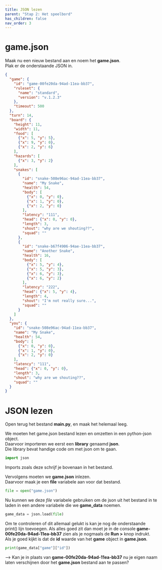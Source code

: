 ```yaml
---
title: JSON lezen
parent: "Stap 2: Het speelbord"
has_children: false
nav_order: 3
---
```


# game.json
Maak nu een nieuw bestand aan en noem het __game.json__.  
Plak er de onderstaande JSON in.
```json
{
  "game": {
    "id": "game-00fe20da-94ad-11ea-bb37",
    "ruleset": {
      "name": "standard",
      "version": "v.1.2.3"
    },
    "timeout": 500
  },
  "turn": 14,
  "board": {
    "height": 11,
    "width": 11,
    "food": [
      {"x": 5, "y": 5}, 
      {"x": 9, "y": 0}, 
      {"x": 2, "y": 6}
    ],
    "hazards": [
      {"x": 3, "y": 2}
    ],
    "snakes": [
      {
        "id": "snake-508e96ac-94ad-11ea-bb37",
        "name": "My Snake",
        "health": 54,
        "body": [
          {"x": 0, "y": 0}, 
          {"x": 1, "y": 0}, 
          {"x": 2, "y": 0}
        ],
        "latency": "111",
        "head": {"x": 0, "y": 0},
        "length": 3,
        "shout": "why are we shouting??",
        "squad": ""
      }, 
      {
        "id": "snake-b67f4906-94ae-11ea-bb37",
        "name": "Another Snake",
        "health": 16,
        "body": [
          {"x": 5, "y": 4}, 
          {"x": 5, "y": 3}, 
          {"x": 6, "y": 3},
          {"x": 6, "y": 2}
        ],
        "latency": "222",
        "head": {"x": 5, "y": 4},
        "length": 4,
        "shout": "I'm not really sure...",
        "squad": ""
      }
    ]
  },
  "you": {
    "id": "snake-508e96ac-94ad-11ea-bb37",
    "name": "My Snake",
    "health": 54,
    "body": [
      {"x": 0, "y": 0}, 
      {"x": 1, "y": 0}, 
      {"x": 2, "y": 0}
    ],
    "latency": "111",
    "head": {"x": 0, "y": 0},
    "length": 3,
    "shout": "why are we shouting??",
    "squad": ""
  }
}
```

# JSON lezen

Open terug het bestand __main.py__, en maak het helemaal leeg.

We moeten het game.json bestand lezen en omzetten in een python-json object.  
Daarvoor importeren we eerst een __library__ genaamd __json__.  
Die library bevat handige code om met json om te gaan.   
```python
import json
```
Imports zoals deze schrijf je bovenaan in het bestand.



Vervolgens moeten we __game.json__ inlezen.  
Daarvoor maak je een __file__ variabele aan voor dat bestand. 
```python
file = open("game.json")
```



Nu kunnen we deze _file_ variabele gebruiken om de json uit het bestand in te laden in een andere variabele die we __game_data__ noemen.
```python
game_data = json.load(file)
```



Om te controleren of dit allemaal gelukt is kan je nog de onderstaande print() lijn toevoegen.
Als alles goed zit dan moet je in de console **game-00fe20da-94ad-11ea-bb37** zien als je nogmaals de __Run >__ knop indrukt.  
Als je goed kijkt is dat de __id__ waarde van het __game__ object in __game.json__.
```python
print(game_data["game"]["id"])
```



--> Kan je in plaats van **game-00fe20da-94ad-11ea-bb37** nu je eigen naam laten verschijnen door het __game.json__ bestand aan te passen?





